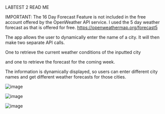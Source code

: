 LABTEST 2 READ ME



IMPORTANT: The 16 Day Forecast Feature is not included in the free account offered by the OpenWeather API service. I used the 5 day weather forecast as that is offered for free.
https://openweathermap.org/forecast5



The app allows the user to dynamically enter the name of a city. It will then make two separate API calls. 

One to retrieve the current weather conditions of the inputted city

and one to retrieve the forecast for the coming week.

The information is dynamically displayed, so users can enter different city names and get different weather forecasts for those cities.

![image](https://github.com/user-attachments/assets/f70a98d1-d079-41a8-b43f-26dbe022dce4)

![image](https://github.com/user-attachments/assets/4a8657e1-df24-4aa4-884b-60da56a5620d)

![image](https://github.com/user-attachments/assets/0fa03e39-b38d-4452-a26d-e3735e4b3b71)
